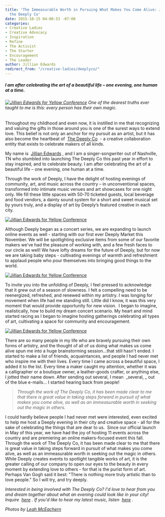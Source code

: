 ```yaml
---
title: 'The Immeasurable Worth in Pursuing What Makes You Come Alive: Jillian Edwards+
  the Deeply Co'
date: 2015-10-15 04:00:53 -07:00
categories:
- Creative Ladies
- Creative Advocacy
- Inspiration
- Refine
- The Activist
- The Starter
- Encouragement
- The Leader
author: Jillian Edwards
redirect_from: "/creative-ladies/deeplyco/"
---
```


##### I am after celebrating the art of a beautiful life – one evening, one human at a time.

###### [![Jillian Edwards for Yellow Conference](https://yellow-blog-images.imgix.net/2015/10/IMG_4157-formatted.jpg)](https://yellow-blog-images.imgix.net/2015/10/IMG_4157-formatted.jpg) One of the dearest truths ever taught to me is this: _every person has their own magic._

Throughout my childhood and even now, it is instilled in me that recognizing and valuing the gifts in those around you is one of the surest ways to extend love. This belief is not only an anchor for my pursuit as an artist, but it has also become the heartbeat of  [The Deeply Co](http://www.thedeeplyco.com/)  - a creative collaboration entity that exists to celebrate makers of all kinds.

My name is  [Jillian Edwards](http://www.jillianedwards.com/) , and I am a singer-songwriter out of Nashville, TN who stumbled into launching The Deeply Co this past year in effort to stay inspired, and to celebrate beauty. I am after celebrating the art of a beautiful life – one evening, one human at a time.

Through the work of Deeply, I have the delight of hosting evenings of community, art, and music across the country – in unconventional spaces, transformed into intimate music venues and art showcases for one night only. We fill these little spaces with 50-70 ticketed guests, local beverage and food vendors, a dainty sound system for a short and sweet musical set by yours truly, and a display of art by Deeply’s featured creative in each city.

[![Jillian Edwards for Yellow Conference](https://yellow-blog-images.imgix.net/2015/10/IMG_3987-formatted.jpg)](https://yellow-blog-images.imgix.net/2015/10/IMG_3987-formatted.jpg)

Although Deeply began as a concert series, we are expanding to launch online events as well - starting with our first ever Deeply Market this November. We will be spotlighting exclusive items from some of our favorite makers we’ve had the pleasure of working with, and a few fresh faces to our circle as well! We have lofty dreams for the future of Deeply, but for now we are taking baby steps - cultivating evenings of warmth and refreshment to applaud people who pour themselves into bringing good things to the world.

[![Jillian Edwards for Yellow Conference](https://yellow-blog-images.imgix.net/2015/10/469B4275-formatted.jpg)](https://yellow-blog-images.imgix.net/2015/10/469B4275-formatted.jpg)

To invite you into the unfolding of Deeply, I feel pressed to acknowledge that it grew out of a season of slowness. I felt a compelling need to be reenergized, refreshed, and renewed within my artistry. I was longing for movement when life had me standing still. Little did I know, it was this very moment that would provide opportunity for new vision.  I began to imagine, realistically, how to build my dream concert scenario. My heart and mind started racing as I began to imagine hosting gatherings celebrating all types of art, cultivating a space for community and encouragement.

[![Jillian Edwards for Yellow Conference](https://yellow-blog-images.imgix.net/2015/10/469B4261-formatted.jpg)](https://yellow-blog-images.imgix.net/2015/10/469B4261-formatted.jpg)

There are so many people in my life who are bravely pursuing their own forms of artistry, and the thought of all of us doing what makes us come alive spun me into a huge brainstorming session…that still hasn't ended. I started to make a list of friends, acquaintances, and people I had never met who inspire me with their lives. Every time I came across a beautiful space, I added it to the list. Every time a maker caught my attention, whether it was a calligrapher or a boutique owner, a leather-goods crafter, or anything else, I jotted their name down. After sending out several, I mean  _several, _ out of the blue e-mails... I started hearing back from people!

> _Through the work of The Deeply Co, it has been made clear to me that there is great value in taking steps forward in pursuit of what makes you come alive, as well as an immeasurable worth in seeking out the magic in others._

I could hardly believe people I had never met were interested, even excited to help me host a Deeply evening in their city and creative space - all for the sake of celebrating the things that are dear to us.  Since our official launch in May of this year, we have had the joy of hosting 11 events across the country and are premiering an online makers-focused event this fall. Through the work of The Deeply Co, it has been made clear to me that there is great value in taking steps forward in pursuit of what makes you come alive, as well as an immeasurable worth in seeking out the magic in others. While Deeply creates events to spotlight tangible works of art, it is the greater calling of our company to open our eyes to the beauty in every moment by extending love to others - for that is the purist form of art. Perhaps Van Gogh said it best: "There is nothing more truly artistic than to love people." So I will try, and try deeply.

_Interested in being involved with The Deeply Co? I'd love to hear from you and dream together about what an evening could look like in your city! Inquire  [here](http://www.thedeeplyco.com/read-me-avenue/) . If you'd like to hear my latest music, listen  [here](https://itunes.apple.com/us/album/these-moments-single/id1039131201) ._

_Photos by [Leah McEachern](http://leahmceachernphotography.com/)_
